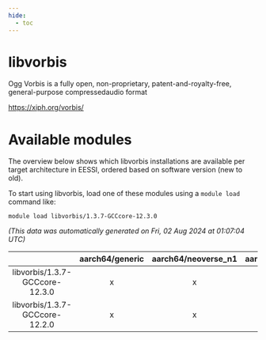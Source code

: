 ```yaml
---
hide:
  - toc
---
```


libvorbis
=========


Ogg Vorbis is a fully open, non-proprietary, patent-and-royalty-free, general-purpose compressedaudio format

https://xiph.org/vorbis/
# Available modules


The overview below shows which libvorbis installations are available per target architecture in EESSI, ordered based on software version (new to old).

To start using libvorbis, load one of these modules using a `module load` command like:

```shell
module load libvorbis/1.3.7-GCCcore-12.3.0
```

*(This data was automatically generated on Fri, 02 Aug 2024 at 01:07:04 UTC)*  

| |aarch64/generic|aarch64/neoverse_n1|aarch64/neoverse_v1|x86_64/generic|x86_64/amd/zen2|x86_64/amd/zen3|x86_64/amd/zen4|x86_64/intel/haswell|x86_64/intel/skylake_avx512|
| :---: | :---: | :---: | :---: | :---: | :---: | :---: | :---: | :---: | :---: |
|libvorbis/1.3.7-GCCcore-12.3.0|x|x|x|x|x|x|-|x|x|
|libvorbis/1.3.7-GCCcore-12.2.0|x|x|x|x|x|x|-|x|x|
